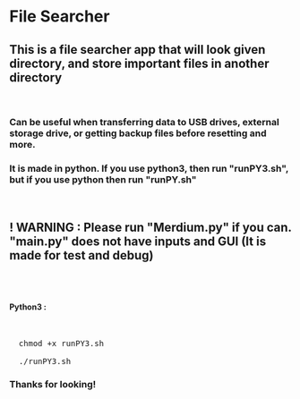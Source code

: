 # File Searcher

<h2>This is a file searcher app that will look given directory, and store important files in another directory</h2>
<br>
<h3>Can be useful when transferring data to USB drives, external storage drive, or getting backup files before resetting and more.</h3>
<h3>It is made in python. If you use python3, then run "runPY3.sh", but if you use python then run "runPY.sh"</h3>
<br>
<h2> ! WARNING : Please run "Merdium.py" if you can. "main.py" does not have inputs and GUI (It is made for test and debug) </h2>
<br>
<br>
<h4>Python3 : </h4><br>
<pre>
  chmod +x runPY3.sh<br>
  ./runPY3.sh
</pre>
<h3>Thanks for looking!</h3>
